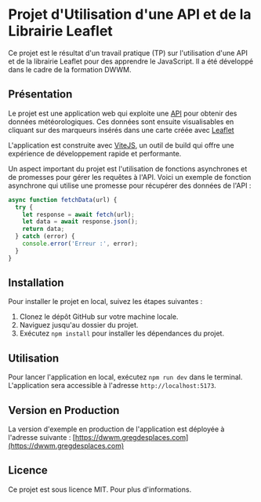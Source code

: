 # Projet d'Utilisation d'une API et de la Librairie Leaflet

Ce projet est le résultat d'un travail pratique (TP) sur l'utilisation d'une API et de la librairie Leaflet pour des apprendre le JavaScript. Il a été développé dans le cadre de la formation DWWM.

## Présentation

Le projet est une application web qui exploite une [API](https://www.prevision-meteo.ch/services/) pour obtenir des données météorologiques. Ces données sont ensuite visualisables en cliquant sur des marqueurs insérés dans une carte créée avec [Leaflet](https://leafletjs.com/)

L'application est construite avec [ViteJS](https://vitejs.dev/), un outil de build qui offre une expérience de développement rapide et performante.

Un aspect important du projet est l'utilisation de fonctions asynchrones et de promesses pour gérer les requêtes à l'API. Voici un exemple de fonction asynchrone qui utilise une promesse pour récupérer des données de l'API :

```javascript
async function fetchData(url) {
  try {
    let response = await fetch(url);
    let data = await response.json();
    return data;
  } catch (error) {
    console.error('Erreur :', error);
  }
}
```

## Installation

Pour installer le projet en local, suivez les étapes suivantes :

1. Clonez le dépôt GitHub sur votre machine locale.
2. Naviguez jusqu'au dossier du projet.
3. Exécutez `npm install` pour installer les dépendances du projet.

## Utilisation

Pour lancer l'application en local, exécutez `npm run dev` dans le terminal. L'application sera accessible à l'adresse `http://localhost:5173`.

## Version en Production

La version d'exemple en production de l'application est déployée à l'adresse suivante : [https://dwwm.gregdesplaces.com](https://dwwm.gregdesplaces.com)

## Licence

Ce projet est sous licence MIT. Pour plus d'informations.